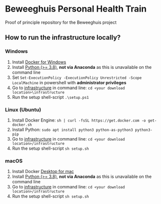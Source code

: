 # Beweeghuis Personal Health Train
Proof of principle repository for the Beweeghuis project

## How to run the infrastructure locally?

### Windows
1. Install [Docker for Windows](https://docs.docker.com/desktop/install/windows-install/)
2. Install [Python (>= 3.8)](https://www.python.org/downloads/), **not via Anaconda** as this is unavailable on the command line
3. Set `Set-ExecutionPolicy -ExecutionPolicy Unrestricted -Scope LocalMachine` in powershell with **administrator privileges**
4. Go to [infrastructure](infrastructure) in command line: `cd <your download location>\infrastructure`
5. Run the setup shell-script `.\setup.ps1`

### Linux (Ubuntu)
1. Install Docker Engine: `sh | curl -fsSL https://get.docker.com -o get-docker.sh`
2. Install Python: `sudo apt install python3 python-as-python3 python3-pip`
3. Go to [infrastructure](infrastructure) in command line: `cd <your download location>/infrastructure`
4. Run the setup shell-script `sh setup.sh`

### macOS
1. Install Docker [Desktop for mac](https://docs.docker.com/desktop/install/mac-install/)
2. Install [Python (>= 3.8)](https://www.python.org/downloads/), **not via Anaconda** as this is unavailable on the command line
3. Go to [infrastructure](infrastructure) in command line: `cd <your download location>/infrastructure`
4. Run the setup shell-script `sh setup.sh`